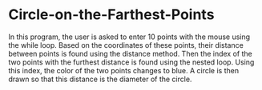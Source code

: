# Circle-on-the-Farthest-Points
In this program, the user is asked to enter 10 points with the mouse using the while loop. Based on the 
coordinates of these points, their distance between points is found using the distance method. Then the index 
of the two points with the furthest distance is found using the nested loop. Using this index, the color of the 
two points changes to blue. A circle is then drawn so that this distance is the diameter of the circle.

